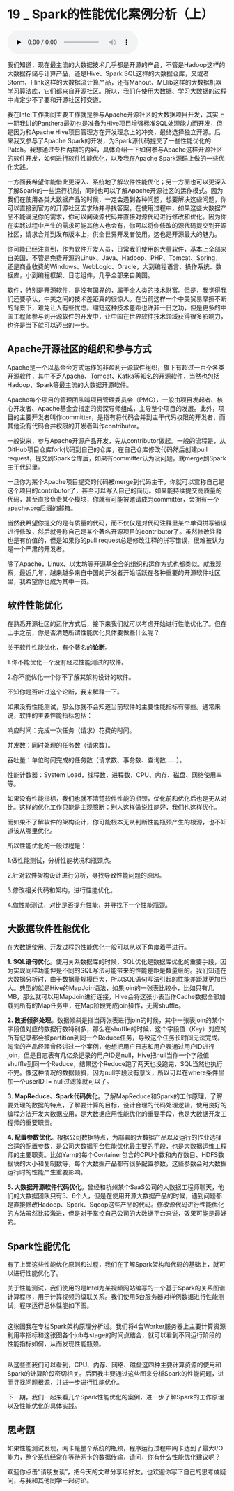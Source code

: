 # 19 _ Spark的性能优化案例分析（上）

<audio id="audio" title="19 | Spark的性能优化案例分析（上）" controls="" preload="none"><source id="mp3" src="https://static001.geekbang.org/resource/audio/a6/9b/a63eaccdb5c467197624bf83ab20cf9b.mp3"></audio>

我们知道，现在最主流的大数据技术几乎都是开源的产品，不管是Hadoop这样的大数据存储与计算产品，还是Hive、Spark SQL这样的大数据仓库，又或者Storm、Flink这样的大数据流计算产品，还有Mahout、MLlib这样的大数据机器学习算法库，它们都来自开源社区。所以，我们在使用大数据、学习大数据的过程中肯定少不了要和开源社区打交道。

我在Intel工作期间主要工作就是参与Apache开源社区的大数据项目开发，其实上一期我讲的Panthera最初也是准备为Hive项目增强标准SQL处理能力而开发，但是因为和Apache Hive项目管理方在开发理念上的冲突，最终选择独立开源。后来我又参与了Apache Spark的开发，为Spark源代码提交了一些性能优化的Patch。我想通过专栏两期的内容，具体介绍一下如何参与Apache这样开源社区的软件开发，如何进行软件性能优化，以及我在Apache Spark源码上做的一些优化实践。

一方面我希望你能借此更深入、系统地了解软件性能优化；另一方面也可以更深入了解Spark的一些运行机制，同时也可以了解Apache开源社区的运作模式。因为我们在使用各类大数据产品的时候，一定会遇到各种问题，想要解决这些问题，你可以直接到官方的开源社区去求助并寻找答案。在使用过程中，如果这些大数据产品不能满足你的需求，你可以阅读源代码并直接对源代码进行修改和优化。因为你在实践过程中产生的需求可能其他人也会有，你可以将你修改的源代码提交到开源社区，请求合并到发布版本上，供全世界开发者使用。这也是开源最大的魅力。

你可能已经注意到，作为软件开发人员，日常我们使用的大量软件，基本上全部来自美国，不管是免费开源的Linux、Java、Hadoop、PHP、Tomcat、Spring，还是商业收费的Windows、WebLogic、Oracle，大到编程语言、操作系统、数据库，小到编程框架、日志组件，几乎全部来自美国。

软件，特别是开源软件，是没有国界的，属于全人类的技术财富。但是，我觉得我们还要承认，中美之间的技术差距真的很惊人。在当前这样一个中美贸易摩擦不断的背景下，难免让人有些忧虑。缩短这种技术差距也许非一日之功，但是更多的中国工程师参与到开源软件的开发中，让中国在世界软件技术领域获得很多影响力，也许是当下就可以迈出的一步。

## Apache开源社区的组织和参与方式

Apache是一个以基金会方式运作的非盈利开源软件组织，旗下有超过一百个各类开源软件，其中不乏Apache、Tomcat、Kafka等知名的开源软件，当然也包括Hadoop、Spark等最主流的大数据开源软件。

Apache每个项目的管理团队叫项目管理委员会（PMC），一般由项目发起者、核心开发者、Apache基金会指定的资深导师组成，主导整个项目的发展。此外，项目的主要开发者叫作committer，是指有将代码合并到主干代码权限的开发者，而其他没有代码合并权限的开发者叫作contributor。

一般说来，参与Apache开源产品开发，先从contributor做起。一般的流程是，从GitHub项目仓库fork代码到自己的仓库，在自己仓库修改代码然后创建pull request，提交到Spark仓库后，如果有committer认为没问题，就merge到Spark主干代码里。

一旦你为某个Apache项目提交的代码被merge到代码主干，你就可以宣称自己是这个项目的contributor了，甚至可以写入自己的简历。如果能持续提交高质量的代码，甚至直接负责某个模块，你就有可能被邀请成为committer，会拥有一个apache.org后缀的邮箱。

当然我希望你提交的是有质量的代码，而不仅仅是对代码注释里某个单词拼写错误进行修改，然后就号称自己是某个著名开源项目的contributor了。虽然修改注释也是有价值的，但是如果你的pull request总是修改注释的拼写错误，很难被认为是一个严肃的开发者。

除了Apache，Linux、以太坊等开源基金会的组织和运作方式也都类似。就我观察，最近几年，越来越多来自中国的开发者开始活跃在各种重要的开源软件社区里，我希望你也成为其中一员。

## 软件性能优化

在熟悉开源社区的运作方式后，接下来我们就可以考虑开始进行性能优化了。但在上手之前，你是否清楚所谓性能优化具体要做些什么呢？

关于软件性能优化，有个著名的**论断**。

1.你不能优化一个没有经过性能测试的软件。

2.你不能优化一个你不了解其架构设计的软件。

不知你是否听过这个论断，我来解释一下。

如果没有性能测试，那么你就不会知道当前软件的主要性能指标有哪些。通常来说，软件的主要性能指标包括：


响应时间：完成一次任务（请求）花费的时间。


并发数：同时处理的任务数（请求数）。


吞吐量：单位时间完成的任务数（请求数、事务数、查询数……）。


性能计数器：System Load，线程数，进程数，CPU、内存、磁盘、网络使用率等。


如果没有性能指标，我们也就不清楚软件性能的瓶颈，优化前和优化后也是无从对比。这样的优化工作只能是主观臆断：别人这样做说性能好，我们也这样优化。

而如果不了解软件的架构设计，你可能根本无从判断性能瓶颈产生的根源，也不知道该从哪里优化。

所以性能优化的一般过程是：

1.做性能测试，分析性能状况和瓶颈点。

2.针对软件架构设计进行分析，寻找导致性能问题的原因。

3.修改相关代码和架构，进行性能优化。

4.做性能测试，对比是否提升性能，并寻找下一个性能瓶颈。

## 大数据软件性能优化

在大数据使用、开发过程的性能优化一般可以从以下角度着手进行。

**1. SQL语句优化**。使用关系数据库的时候，SQL优化是数据库优化的重要手段，因为实现同样功能但是不同的SQL写法可能带来的性能差距是数量级的。我们知道在大数据分析时，由于数据量规模巨大，所以SQL语句写法引起的性能差距就更加巨大。典型的就是Hive的MapJoin语法，如果join的一张表比较小，比如只有几MB，那么就可以用MapJoin进行连接，Hive会将这张小表当作Cache数据全部加载到所有的Map任务中，在Map阶段完成join操作，无需shuffle。

**2. 数据倾斜处理**。数据倾斜是指当两张表进行join的时候，其中一张表join的某个字段值对应的数据行数特别多，那么在shuffle的时候，这个字段值（Key）对应的所有记录都会被partition到同一个Reduce任务，导致这个任务长时间无法完成。淘宝的产品经理曾经讲过一个案例，他想把用户日志和用户表通过用户ID进行join，但是日志表有几亿条记录的用户ID是null，Hive把null当作一个字段值shuffle到同一个Reduce，结果这个Reduce跑了两天也没跑完，SQL当然也执行不完。像这种情况的数据倾斜，因为null字段没有意义，所以可以在where条件里加一个userID != null过滤掉就可以了。

**3. MapReduce、Spark代码优化**。了解MapReduce和Spark的工作原理，了解要处理的数据的特点，了解要计算的目标，设计合理的代码处理逻辑，使用良好的编程方法开发大数据应用，是大数据应用性能优化的重要手段，也是大数据开发工程师的重要职责。

**4. 配置参数优化**。根据公司数据特点，为部署的大数据产品以及运行的作业选择合适的配置参数，是公司大数据平台性能优化最主要的手段，也是大数据运维工程师的主要职责。比如Yarn的每个Container包含的CPU个数和内存数目、HDFS数据块的大小和复制数等，每个大数据产品都有很多配置参数，这些参数会对大数据运行时的性能产生重要影响。

**5. 大数据开源软件代码优化**。曾经和杭州某个SaaS公司的大数据工程师聊天，他们的大数据团队只有5、6个人，但是在使用开源大数据产品的时候，遇到问题都是直接修改Hadoop、Spark、Sqoop这些产品的代码。修改源代码进行性能优化的方法虽然比较激进，但是对于掌控自己公司的大数据平台来说，效果可能是最好的。

## Spark性能优化

有了上面这些性能优化原则和过程，我们在了解Spark架构和代码的基础上，就可以进行性能优化了。

关于性能测试，我们使用的是Intel为某视频网站编写的一个基于Spark的关系图谱计算程序，用于计算视频的级联关系。我们使用5台服务器对样例数据进行性能测试，程序运行总体性能如下图。

<img src="https://static001.geekbang.org/resource/image/2b/d0/2bf9e431bbd543165588a111513567d0.png" alt="">

这张图我在专栏Spark架构原理分析过。我们将4台Worker服务器上主要计算资源利用率指标和这张图各个job与stage的时间点结合，就可以看到不同运行阶段的性能指标如何，从而发现性能瓶颈。

<img src="https://static001.geekbang.org/resource/image/7a/cc/7af885b0492aa68ffbe05bee7e04cdcc.png" alt=""><br>
<img src="https://static001.geekbang.org/resource/image/2f/12/2f8f43d795247f575e953a027070d012.png" alt=""><br>
<img src="https://static001.geekbang.org/resource/image/86/56/86cb0d0beea4178cbf5f7031fec7a956.png" alt=""><br>
<img src="https://static001.geekbang.org/resource/image/09/33/093c888a13a58802413f9d1e2eafcb33.png" alt="">

从这些图我们可以看到，CPU、内存、网络、磁盘这四种主要计算资源的使用和Spark的计算阶段密切相关。后面我主要通过这些图来分析Spark的性能问题，进而寻找问题根源，并进一步进行性能优化。

下一期，我们一起来看几个Spark性能优化的案例，进一步了解Spark的工作原理以及性能优化的具体实践。

## 思考题

如果性能测试发现，网卡是整个系统的瓶颈，程序运行过程中网卡达到了最大I/O能力，整个系统经常在等待网卡的数据传输，请问，你有什么性能优化建议呢？

欢迎你点击“请朋友读”，把今天的文章分享给好友。也欢迎你写下自己的思考或疑问，与我和其他同学一起讨论。
